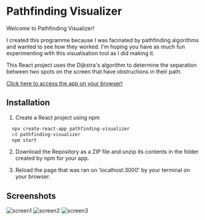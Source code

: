 # Pathfinding Visualizer

Welcome to Pathfinding Visualizer!

I created this programme because I was facinated by pathfinding algorithms and wanted to see how they worked. I'm hoping you have as much fun experimenting with this visualisation tool as I did making it.

This React project uses the Dijkstra's algorithm to determine the separation between two spots on the screen that have obstructions in their path.

[Click here to access the app on your browser!](https://pathfinding-visualizer-neon.vercel.app/)

## Installation

1. Create a React project using npm

```bash
  npx create-react-app pathfinding-visualizer
  cd pathfinding-visualizer
  npm start
```

2. Download the Repository as a ZIP file and unzip its contents in the folder created by npm for your app.

3. Reload the page that was ran on 'localhost:3000' by your terminal on your browser.

## Screenshots

![screen1]([https://user-images.githubusercontent.com/97015991/264120755-a3c7ca39-3abf-47ca-90e4-7376d0f54a7a.png])
![screen2]([https://user-images.githubusercontent.com/97015991/264121496-bfb65043-8dfb-4874-893e-b48f56b12ffb.png])
![screen3]([])
